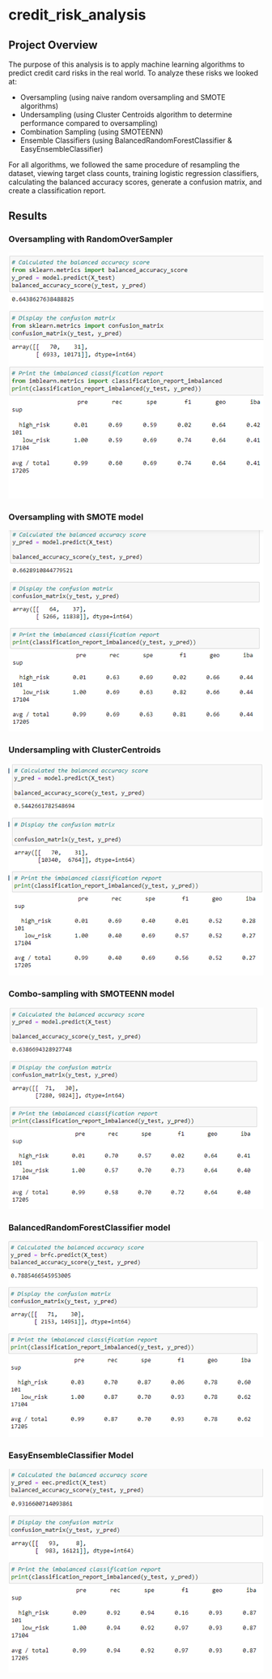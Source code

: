 # credit_risk_analysis

## Project Overview

The purpose of this analysis is to apply machine learning algorithms to predict credit card risks in the real world. To analyze these risks we looked at:
-  Oversampling (using naive random oversampling and SMOTE algorithms)
-  Undersampling (using Cluster Centroids algorithm to determine performance compared to oversampling)
-  Combination Sampling (using SMOTEENN)
-  Ensemble Classifiers (using BalancedRandomForestClassifier & EasyEnsembleClassifier)

For all algorithms, we followed the same procedure of resampling the dataset, viewing target class counts, training logistic regression classifiers, calculating the balanced accuracy scores, generate a confusion matrix, and create a classification report.

## Results
### Oversampling with RandomOverSampler
![naive](https://github.com/rhiandoy/credit_risk_analysis/blob/8590317f6c367694b6ae942144eb17dbf023ae6e/images/naive_random.png)

### Oversampling with SMOTE model
![smote](https://github.com/rhiandoy/credit_risk_analysis/blob/8590317f6c367694b6ae942144eb17dbf023ae6e/images/smote.png)

### Undersampling with ClusterCentroids
![CC](https://github.com/rhiandoy/credit_risk_analysis/blob/8590317f6c367694b6ae942144eb17dbf023ae6e/images/undersampling.png)

### Combo-sampling with SMOTEENN model
![combo](https://github.com/rhiandoy/credit_risk_analysis/blob/8590317f6c367694b6ae942144eb17dbf023ae6e/images/combo.png)

### BalancedRandomForestClassifier model
![brfc](https://github.com/rhiandoy/credit_risk_analysis/blob/8590317f6c367694b6ae942144eb17dbf023ae6e/images/brfc.png)

### EasyEnsembleClassifier Model
![eec](https://github.com/rhiandoy/credit_risk_analysis/blob/8590317f6c367694b6ae942144eb17dbf023ae6e/images/eec.png)
